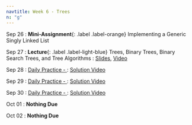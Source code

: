 ```yaml
---
navtitle: Week 6 - Trees
n: "g"
---
```


Sep 26
: **Mini-Assignment**{: .label .label-orange} Implementing a Generic Singly Linked List

Sep 27
: **Lecture**{: .label .label-light-blue} Trees, Binary Trees, Binary Search Trees, and Tree Algorithms
    : [Slides](), [Video]()

Sep 28
: [Daily Practice - ](https://leetcode.com/problems/)
    : [Solution Video]()

Sep 29
: [Daily Practice - ](https://leetcode.com/problems/)
    : [Solution Video]()

Sep 30
: [Daily Practice - ](https://leetcode.com/problems/)
    : [Solution Video]()

Oct 01
: **Nothing Due**

Oct 02
: **Nothing Due**

